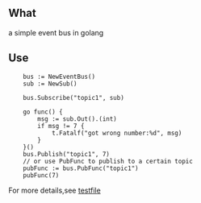 ## What

a simple event bus in golang

## Use

```golang
	bus := NewEventBus()
	sub := NewSub()

	bus.Subscribe("topic1", sub)

	go func() {
		msg := sub.Out().(int)
		if msg != 7 {
			t.Fatalf("got wrong number:%d", msg)
		}
	}()
	bus.Publish("topic1", 7)
	// or use PubFunc to publish to a certain topic
	pubFunc := bus.PubFunc("topic1")
	pubFunc(7)

```
For more details,see [testfile](https://github.com/ijoywan/eventbus/blob/master/bus_test.go)